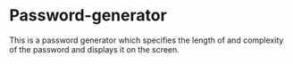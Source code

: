 # Password-generator
This is a password generator which specifies the length of and complexity of the password and displays it on the screen.
